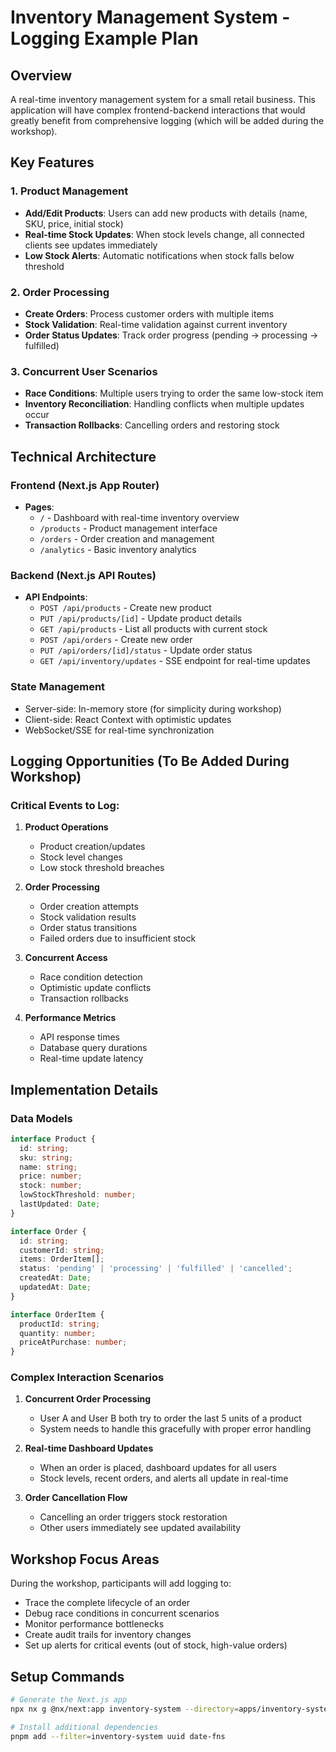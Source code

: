 # Inventory Management System - Logging Example Plan

## Overview
A real-time inventory management system for a small retail business. This application will have complex frontend-backend interactions that would greatly benefit from comprehensive logging (which will be added during the workshop).

## Key Features

### 1. Product Management
- **Add/Edit Products**: Users can add new products with details (name, SKU, price, initial stock)
- **Real-time Stock Updates**: When stock levels change, all connected clients see updates immediately
- **Low Stock Alerts**: Automatic notifications when stock falls below threshold

### 2. Order Processing
- **Create Orders**: Process customer orders with multiple items
- **Stock Validation**: Real-time validation against current inventory
- **Order Status Updates**: Track order progress (pending → processing → fulfilled)

### 3. Concurrent User Scenarios
- **Race Conditions**: Multiple users trying to order the same low-stock item
- **Inventory Reconciliation**: Handling conflicts when multiple updates occur
- **Transaction Rollbacks**: Cancelling orders and restoring stock

## Technical Architecture

### Frontend (Next.js App Router)
- **Pages**:
  - `/` - Dashboard with real-time inventory overview
  - `/products` - Product management interface
  - `/orders` - Order creation and management
  - `/analytics` - Basic inventory analytics

### Backend (Next.js API Routes)
- **API Endpoints**:
  - `POST /api/products` - Create new product
  - `PUT /api/products/[id]` - Update product details
  - `GET /api/products` - List all products with current stock
  - `POST /api/orders` - Create new order
  - `PUT /api/orders/[id]/status` - Update order status
  - `GET /api/inventory/updates` - SSE endpoint for real-time updates

### State Management
- Server-side: In-memory store (for simplicity during workshop)
- Client-side: React Context with optimistic updates
- WebSocket/SSE for real-time synchronization

## Logging Opportunities (To Be Added During Workshop)

### Critical Events to Log:
1. **Product Operations**
   - Product creation/updates
   - Stock level changes
   - Low stock threshold breaches

2. **Order Processing**
   - Order creation attempts
   - Stock validation results
   - Order status transitions
   - Failed orders due to insufficient stock

3. **Concurrent Access**
   - Race condition detection
   - Optimistic update conflicts
   - Transaction rollbacks

4. **Performance Metrics**
   - API response times
   - Database query durations
   - Real-time update latency

## Implementation Details

### Data Models
```typescript
interface Product {
  id: string;
  sku: string;
  name: string;
  price: number;
  stock: number;
  lowStockThreshold: number;
  lastUpdated: Date;
}

interface Order {
  id: string;
  customerId: string;
  items: OrderItem[];
  status: 'pending' | 'processing' | 'fulfilled' | 'cancelled';
  createdAt: Date;
  updatedAt: Date;
}

interface OrderItem {
  productId: string;
  quantity: number;
  priceAtPurchase: number;
}
```

### Complex Interaction Scenarios
1. **Concurrent Order Processing**
   - User A and User B both try to order the last 5 units of a product
   - System needs to handle this gracefully with proper error handling

2. **Real-time Dashboard Updates**
   - When an order is placed, dashboard updates for all users
   - Stock levels, recent orders, and alerts all update in real-time

3. **Order Cancellation Flow**
   - Cancelling an order triggers stock restoration
   - Other users immediately see updated availability

## Workshop Focus Areas

During the workshop, participants will add logging to:
- Trace the complete lifecycle of an order
- Debug race conditions in concurrent scenarios
- Monitor performance bottlenecks
- Create audit trails for inventory changes
- Set up alerts for critical events (out of stock, high-value orders)

## Setup Commands
```bash
# Generate the Next.js app
npx nx g @nx/next:app inventory-system --directory=apps/inventory-system --appDir=true --e2eTestRunner=none --projectNameAndRootFormat=as-provided

# Install additional dependencies
pnpm add --filter=inventory-system uuid date-fns
```